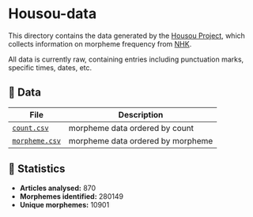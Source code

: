 # Housou-data

This directory contains the data generated by the [Housou Project](https://github.com/lukebeck/housou), 
which collects information on morpheme frequency from [NHK](https://www3.nhk.or.jp/news/).

All data is currently raw, containing entries including punctuation marks, specific times, dates, etc.

## 🔖 Data
File | Description
--- | ---
[`count.csv`](count.csv) | morpheme data ordered by count
[`morpheme.csv`](morpheme.csv) | morpheme data ordered by morpheme

## 🔖 Statistics
- **Articles analysed:** 870
- **Morphemes identified:** 280149
- **Unique morphemes:** 10901